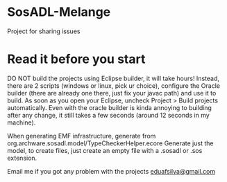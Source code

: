 # SosADL-Melange
Project for sharing issues

# Read it before you start
DO NOT build the projects using Eclipse builder, it will take hours!
Instead, there are 2 scripts (windows or linux, pick ur choice), configure the Oracle builder (there are already one there, just fix your javac path) and use it to build.
As soon as you open your Eclipse, uncheck Project > Build projects automatically. Even with the oracle builder is kinda annoying to building after any change, it still takes a few seconds (around 12 seconds in my machine).

When generating EMF infrastructure, generate from org.archware.sosadl.model/TypeCheckerHelper.ecore
Generate just the model, to create files, just create an empty file with a .sosadl or .sos extension.

Email me if you got any problem with the projects eduafsilva@gmail.com
